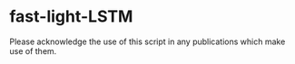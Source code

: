# fast-light-LSTM

Please acknowledge the use of this script in any publications which make use of them.
